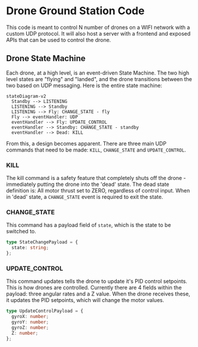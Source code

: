 # Drone Ground Station Code

This code is meant to control N number of drones on a WIFI network with a custom UDP protocol. It will also host a server with a frontend and exposed APIs that can be used to control the drone.

## Drone State Machine

Each drone, at a high level, is an event-driven State Machine. The two high level states are "flying" and "landed", and the drone transitions between the two based on UDP messaging. Here is the entire state machine:

```mermaid
stateDiagram-v2
  Standby --> LISTENING
  LISTENING --> Standby
  LISTENING --> Fly: CHANGE_STATE - fly
  Fly --> eventHandler: UDP
  eventHandler --> Fly: UPDATE_CONTROL
  eventHandler --> Standby: CHANGE_STATE - standby
  eventHandler --> Dead: KILL
```

From this, a design becomes apparent. There are three main UDP commands that need to be made: `KILL`, `CHANGE_STATE` and `UPDATE_CONTROL`.

### KILL

The kill command is a safety feature that completely shuts off the drone - immediately putting the drone into the 'dead' state. The dead state definition is: All motor thrust set to ZERO, regardless of control input. When in 'dead' state, a `CHANGE_STATE` event is required to exit the state. 

### CHANGE_STATE

This command has a payload field of `state`, which is the state to be switched to. 

```typescript
type StateChangePayload = {
  state: string;
};
```

### UPDATE_CONTROL

This command updates tells the drone to update it's PID control setpoints. This is how drones are controlled. Currently there are 4 fields within the payload: three angular rates and a Z value. When the drone receives these, it updates the PID setpoints, which will change the motor values.

```typescript
type UpdateControlPayload = {
  gyroX: number;
  gyroY: number;
  gyroZ: number;
  Z: number;
};
```